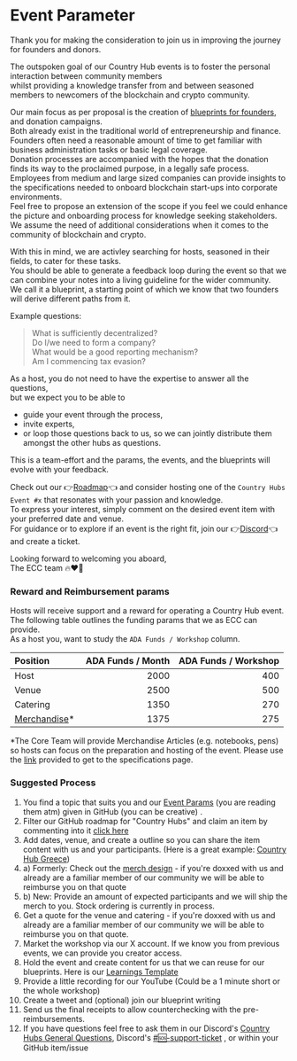 # Event Parameter

Thank you for making the consideration to join us in improving the journey for founders and donors.  

The outspoken goal of our Country Hub events is to foster the personal interaction between community members   
whilst providing a knowledge transfer from and between seasoned members to newcomers of the blockchain and crypto community.  

Our main focus as per proposal is the creation of [blueprints for founders](https://github.com/eucardano/operations-framework/blob/main/blueprints/001-founders.md), and donation campaigns.  
Both already exist in the traditional world of entrepreneurship and finance.   
Founders often need a reasonable amount of time to get familiar with business administration tasks or basic legal coverage.  
Donation processes are accompanied with the hopes that the donation finds its way to the proclaimed purpose, in a legally safe process. 
Employees from medium and large sized companies can provide insights to the specifications needed to onboard blockchain start-ups into corporate environments.  
Feel free to propose an extension of the scope if you feel we could enhance the picture and onboarding process for knowledge seeking stakeholders.  
We assume the need of additional considerations when it comes to the community of blockchain and crypto.  

With this in mind, we are activley searching for hosts, seasoned in their fields, to cater for these tasks.  
You should be able to generate a feedback loop during the event so that we can combine your notes into a living guideline for the wider community.  
We call it a blueprint, a starting point of which we know that two founders will derive different paths from it.

Example questions:
> What is sufficiently decentralized?  
> Do I/we need to form a company?  
> What would be a good reporting mechanism?  
> Am I commencing tax evasion?  

As a host, you do not need to have the expertise to answer all the questions,  
but we expect you to be able to 

- guide your event through the process,
- invite experts,   
- or loop those questions back to us, so we can jointly distribute them amongst the other hubs as questions.  

This is a team-effort and the params, the events, and the blueprints will evolve with your feedback.  


Check out our 👉[Roadmap](https://github.com/orgs/eucardano/projects/8/views/4)👈 and consider hosting one of the `Country Hubs Event #x` that resonates with your passion and knowledge.   
To express your interest, simply comment on the desired event item with your preferred date and venue.  
For guidance or to explore if an event is the right fit, join our 👉[Discord](https://discord.gg/nSnPMNwxrJ)👈 and create a ticket.  

Looking forward to welcoming you aboard,  
The ECC team 🔥❤️🌱


### Reward and Reimbursement params


Hosts will receive support and a reward for operating a Country Hub event.  
The following table outlines the funding params that we as ECC can provide.  
As a host you, want to study the `ADA Funds / Workshop` column.  


|Position    | ADA Funds / Month    | ADA Funds / Workshop    |
|:---        |              ---:|                  ---:| 
|Host        |              2000|                   400| 
|Venue       |              2500|                   500| 
|Catering    |              1350|                   270| 
|[Merchandise](https://github.com/eucardano/operations-framework/blob/main/countryhubs/merchandise.md)* |             1375|                   275| 


*The Core Team will provide Merchandise Articles (e.g. notebooks, pens) so hosts can focus on the preparation and hosting of the event. Please use the [link](https://github.com/eucardano/operations-framework/blob/main/countryhubs/merchandise.md) provided to get to the specifications page.


### Suggested Process

1. You find a topic that suits you and our [Event Params](https://github.com/eucardano/operations-framework/blob/main/countryhubs/event-params.md) (you are reading them atm) given in GitHub (you can be creative) . 
2. Filter our GitHub roadmap for "Country Hubs" and claim an item by commenting into it [click here](https://github.com/orgs/eucardano/projects/8/views/4?filterQuery=country+hubs)
3. Add dates, venue, and create a outline so you can share the item content with us and your participants. (Here is a great example: [Country Hub Greece](https://github.com/orgs/eucardano/projects/8/views/4?filterQuery=country+hubs&pane=issue&itemId=55727588))
4. a) Formerly:  Check out the [merch design](https://github.com/eucardano/operations-framework/blob/main/countryhubs/merchandise.md) - if you're doxxed with us and already are a familiar member of our community we will be able to reimburse you on that quote
4. b) New: Provide an amount of expected participants and we will ship the merch to you. Stock ordering is currently in process.
5. Get a quote for the venue and catering - if you're doxxed with us and already are a familiar member of our community we will be able to reimburse you on that quote. 
6. Market the workshop via our X account. If we know you from previous events, we can provide you creator access.
7. Hold the event and create content for us that we can reuse for our blueprints. Here is our [Learnings Template](https://github.com/eucardano/operations-framework/blob/main/countryhubs/templates_reporting_blueprints_from_chws.md)
8. Provide a little recording for our YouTube (Could be a 1 minute short or the whole workshop)
10. Create a tweet and (optional) join our blueprint writing
11. Send us the final receipts to allow counterchecking with the pre-reimbursements.
12. If you have questions feel free to ask them in our Discord's [Country Hubs General Questions](https://discord.com/channels/994521479016357898/1235554708031279214), Discord's [#🆘-support-ticket](https://discord.com/channels/994521479016357898/1187533142039478292) , or within your GitHub item/issue
